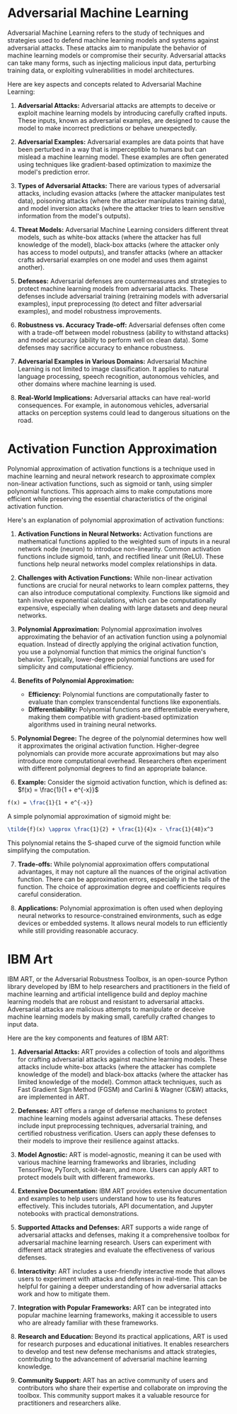 # Adversarial Machine Learning

Adversarial Machine Learning refers to the study of techniques and strategies used to defend machine learning models and systems against adversarial attacks. These attacks aim to manipulate the behavior of machine learning models or compromise their security. Adversarial attacks can take many forms, such as injecting malicious input data, perturbing training data, or exploiting vulnerabilities in model architectures.

Here are key aspects and concepts related to Adversarial Machine Learning:

1. **Adversarial Attacks:** Adversarial attacks are attempts to deceive or exploit machine learning models by introducing carefully crafted inputs. These inputs, known as adversarial examples, are designed to cause the model to make incorrect predictions or behave unexpectedly.

2. **Adversarial Examples:** Adversarial examples are data points that have been perturbed in a way that is imperceptible to humans but can mislead a machine learning model. These examples are often generated using techniques like gradient-based optimization to maximize the model's prediction error.

3. **Types of Adversarial Attacks:** There are various types of adversarial attacks, including evasion attacks (where the attacker manipulates test data), poisoning attacks (where the attacker manipulates training data), and model inversion attacks (where the attacker tries to learn sensitive information from the model's outputs).

4. **Threat Models:** Adversarial Machine Learning considers different threat models, such as white-box attacks (where the attacker has full knowledge of the model), black-box attacks (where the attacker only has access to model outputs), and transfer attacks (where an attacker crafts adversarial examples on one model and uses them against another).

5. **Defenses:** Adversarial defenses are countermeasures and strategies to protect machine learning models from adversarial attacks. These defenses include adversarial training (retraining models with adversarial examples), input preprocessing (to detect and filter adversarial examples), and model robustness improvements.

6. **Robustness vs. Accuracy Trade-off:** Adversarial defenses often come with a trade-off between model robustness (ability to withstand attacks) and model accuracy (ability to perform well on clean data). Some defenses may sacrifice accuracy to enhance robustness.

7. **Adversarial Examples in Various Domains:** Adversarial Machine Learning is not limited to image classification. It applies to natural language processing, speech recognition, autonomous vehicles, and other domains where machine learning is used.

8. **Real-World Implications:** Adversarial attacks can have real-world consequences. For example, in autonomous vehicles, adversarial attacks on perception systems could lead to dangerous situations on the road.

# Activation Function Approximation

Polynomial approximation of activation functions is a technique used in machine learning and neural network research to approximate complex non-linear activation functions, such as sigmoid or tanh, using simpler polynomial functions. This approach aims to make computations more efficient while preserving the essential characteristics of the original activation function.

Here's an explanation of polynomial approximation of activation functions:

1. **Activation Functions in Neural Networks:** Activation functions are mathematical functions applied to the weighted sum of inputs in a neural network node (neuron) to introduce non-linearity. Common activation functions include sigmoid, tanh, and rectified linear unit (ReLU). These functions help neural networks model complex relationships in data.

2. **Challenges with Activation Functions:** While non-linear activation functions are crucial for neural networks to learn complex patterns, they can also introduce computational complexity. Functions like sigmoid and tanh involve exponential calculations, which can be computationally expensive, especially when dealing with large datasets and deep neural networks.

3. **Polynomial Approximation:** Polynomial approximation involves approximating the behavior of an activation function using a polynomial equation. Instead of directly applying the original activation function, you use a polynomial function that mimics the original function's behavior. Typically, lower-degree polynomial functions are used for simplicity and computational efficiency.

4. **Benefits of Polynomial Approximation:**
   - **Efficiency:** Polynomial functions are computationally faster to evaluate than complex transcendental functions like exponentials.
   - **Differentiability:** Polynomial functions are differentiable everywhere, making them compatible with gradient-based optimization algorithms used in training neural networks.

5. **Polynomial Degree:** The degree of the polynomial determines how well it approximates the original activation function. Higher-degree polynomials can provide more accurate approximations but may also introduce more computational overhead. Researchers often experiment with different polynomial degrees to find an appropriate balance.

6. **Example:** Consider the sigmoid activation function, which is defined as: $f(x) = \frac{1}{1 + e^{-x}}$
 ```latex
f(x) = \frac{1}{1 + e^{-x}}
```
A simple polynomial approximation of sigmoid might be:
```latex
\tilde{f}(x) \approx \frac{1}{2} + \frac{1}{4}x - \frac{1}{48}x^3
 ```
This polynomial retains the S-shaped curve of the sigmoid function while simplifying the computation.

7. **Trade-offs:** While polynomial approximation offers computational advantages, it may not capture all the nuances of the original activation function. There can be approximation errors, especially in the tails of the function. The choice of approximation degree and coefficients requires careful consideration.

8. **Applications:** Polynomial approximation is often used when deploying neural networks to resource-constrained environments, such as edge devices or embedded systems. It allows neural models to run efficiently while still providing reasonable accuracy.

# IBM Art

IBM ART, or the Adversarial Robustness Toolbox, is an open-source Python library developed by IBM to help researchers and practitioners in the field of machine learning and artificial intelligence build and deploy machine learning models that are robust and resistant to adversarial attacks. Adversarial attacks are malicious attempts to manipulate or deceive machine learning models by making small, carefully crafted changes to input data.

Here are the key components and features of IBM ART:

1. **Adversarial Attacks:** ART provides a collection of tools and algorithms for crafting adversarial attacks against machine learning models. These attacks include white-box attacks (where the attacker has complete knowledge of the model) and black-box attacks (where the attacker has limited knowledge of the model). Common attack techniques, such as Fast Gradient Sign Method (FGSM) and Carlini & Wagner (C&W) attacks, are implemented in ART.

2. **Defenses:** ART offers a range of defense mechanisms to protect machine learning models against adversarial attacks. These defenses include input preprocessing techniques, adversarial training, and certified robustness verification. Users can apply these defenses to their models to improve their resilience against attacks.

3. **Model Agnostic:** ART is model-agnostic, meaning it can be used with various machine learning frameworks and libraries, including TensorFlow, PyTorch, scikit-learn, and more. Users can apply ART to protect models built with different frameworks.

4. **Extensive Documentation:** IBM ART provides extensive documentation and examples to help users understand how to use its features effectively. This includes tutorials, API documentation, and Jupyter notebooks with practical demonstrations.

5. **Supported Attacks and Defenses:** ART supports a wide range of adversarial attacks and defenses, making it a comprehensive toolbox for adversarial machine learning research. Users can experiment with different attack strategies and evaluate the effectiveness of various defenses.

6. **Interactivity:** ART includes a user-friendly interactive mode that allows users to experiment with attacks and defenses in real-time. This can be helpful for gaining a deeper understanding of how adversarial attacks work and how to mitigate them.

7. **Integration with Popular Frameworks:** ART can be integrated into popular machine learning frameworks, making it accessible to users who are already familiar with these frameworks.

8. **Research and Education:** Beyond its practical applications, ART is used for research purposes and educational initiatives. It enables researchers to develop and test new defense mechanisms and attack strategies, contributing to the advancement of adversarial machine learning knowledge.

9. **Community Support:** ART has an active community of users and contributors who share their expertise and collaborate on improving the toolbox. This community support makes it a valuable resource for practitioners and researchers alike.
